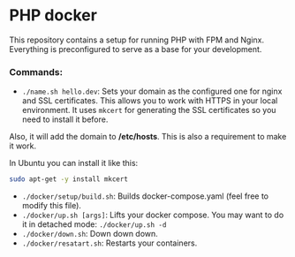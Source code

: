 # PHP docker

This repository contains a setup for running PHP with FPM and Nginx. Everything is preconfigured to serve as a base for your development.

### Commands:

- `./name.sh hello.dev`: Sets your domain as the configured one for nginx and SSL certificates. This allows you to work with HTTPS in your local environment. It uses `mkcert`  for generating the SSL certificates so you need to install it before.

Also, it will add the domain to **/etc/hosts**. This is also a requirement to make it work.

In Ubuntu you can install it like this:
```sh
sudo apt-get -y install mkcert
```

- `./docker/setup/build.sh`: Builds docker-compose.yaml (feel free to modify this file).
- `./docker/up.sh [args]`: Lifts your docker compose. You may want to do it in detached mode: `./docker/up.sh -d`
- `./docker/down.sh`: Down down down.
- `./docker/resatart.sh`: Restarts your containers.

